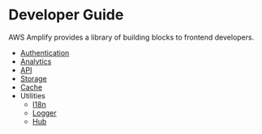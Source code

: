 # Developer Guide

AWS Amplify provides a library of building blocks to frontend developers.

* [Authentication](authentication_guide.md)
* [Analytics](analytics_guide.md)
* [API](api_guide.md)
* [Storage](storage_guide.md)
* [Cache](cache_guide.md)
* Utilities
  - [I18n](i18n_guide.md)
  - [Logger](logger_guide.md)
  - [Hub](hub_guide.md)
